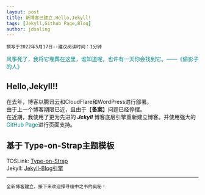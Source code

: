 ```yaml
---
layout: post
title: 新博客已建立,Hello,Jekyll!
tags: [Jekyll,Github Page,Blog]
author: jdsaling
---
```


~~~
撰写于2022年5月17日--建议阅读时间：1分钟
~~~

<font color="#008688">风筝死了，我将它埋葬在这里，谁知道呢，也许有一天你会找到它。——《偷影子的人》</font>

## **Hello,Jekyll!!**
在去年，博客以腾讯云和CloudFlare和WordPress进行部署。  
由于上一个博客期限已近，且由于【**备案**】问题已经停摆。  
在近期，我使用了更为先进的 <b>*Jekyll*</b> 博客底层引擎重新建立博客。并使用强大的<font color="#008688">GitHub Page</font>进行页面支持。

## **基于 Type-on-Strap主题模板**
TOSLink: [Type-on-Strap](https://github.com/sylhare/Type-on-Strap)  
Jekyll: [Jekyll-Blog引擎](https://jekyllrb.com/)

---
~~~
全新博客建立，接下来欢迎探寻绫中之书的奥秘！
~~~

